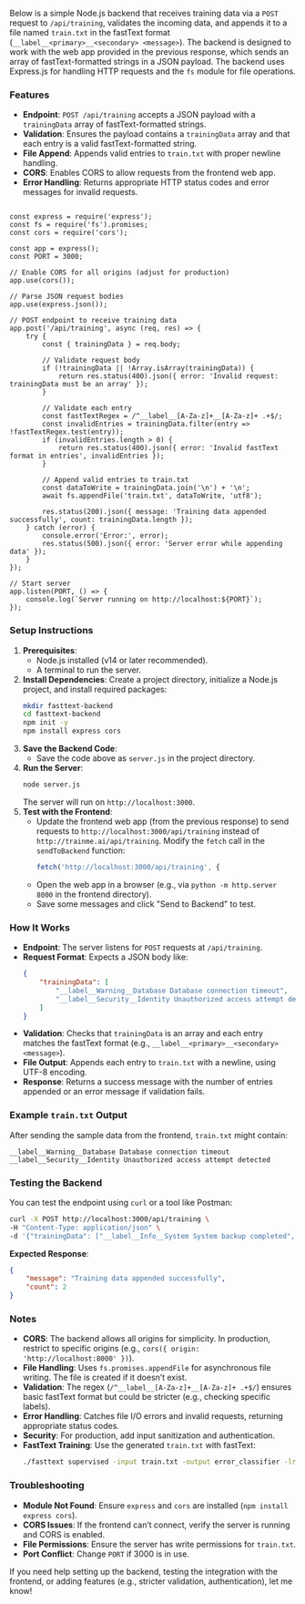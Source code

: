 Below is a simple Node.js backend that receives training data via a `POST` request to `/api/training`, validates the incoming data, and appends it to a file named `train.txt` in the fastText format (`__label__<primary>__<secondary> <message>`). The backend is designed to work with the web app provided in the previous response, which sends an array of fastText-formatted strings in a JSON payload. The backend uses Express.js for handling HTTP requests and the `fs` module for file operations.

### Features
- **Endpoint**: `POST /api/training` accepts a JSON payload with a `trainingData` array of fastText-formatted strings.
- **Validation**: Ensures the payload contains a `trainingData` array and that each entry is a valid fastText-formatted string.
- **File Append**: Appends valid entries to `train.txt` with proper newline handling.
- **CORS**: Enables CORS to allow requests from the frontend web app.
- **Error Handling**: Returns appropriate HTTP status codes and error messages for invalid requests.

```x-javascript

const express = require('express');
const fs = require('fs').promises;
const cors = require('cors');

const app = express();
const PORT = 3000;

// Enable CORS for all origins (adjust for production)
app.use(cors());

// Parse JSON request bodies
app.use(express.json());

// POST endpoint to receive training data
app.post('/api/training', async (req, res) => {
    try {
        const { trainingData } = req.body;

        // Validate request body
        if (!trainingData || !Array.isArray(trainingData)) {
            return res.status(400).json({ error: 'Invalid request: trainingData must be an array' });
        }

        // Validate each entry
        const fastTextRegex = /^__label__[A-Za-z]+__[A-Za-z]+ .+$/;
        const invalidEntries = trainingData.filter(entry => !fastTextRegex.test(entry));
        if (invalidEntries.length > 0) {
            return res.status(400).json({ error: 'Invalid fastText format in entries', invalidEntries });
        }

        // Append valid entries to train.txt
        const dataToWrite = trainingData.join('\n') + '\n';
        await fs.appendFile('train.txt', dataToWrite, 'utf8');

        res.status(200).json({ message: 'Training data appended successfully', count: trainingData.length });
    } catch (error) {
        console.error('Error:', error);
        res.status(500).json({ error: 'Server error while appending data' });
    }
});

// Start server
app.listen(PORT, () => {
    console.log(`Server running on http://localhost:${PORT}`);
});

```

### Setup Instructions
1. **Prerequisites**:
   - Node.js installed (v14 or later recommended).
   - A terminal to run the server.
2. **Install Dependencies**:
   Create a project directory, initialize a Node.js project, and install required packages:
   ```bash
   mkdir fasttext-backend
   cd fasttext-backend
   npm init -y
   npm install express cors
   ```
3. **Save the Backend Code**:
   - Save the code above as `server.js` in the project directory.
4. **Run the Server**:
   ```bash
   node server.js
   ```
   The server will run on `http://localhost:3000`.
5. **Test with the Frontend**:
   - Update the frontend web app (from the previous response) to send requests to `http://localhost:3000/api/training` instead of `http://trainme.ai/api/training`. Modify the `fetch` call in the `sendToBackend` function:
     ```javascript
     fetch('http://localhost:3000/api/training', {
     ```
   - Open the web app in a browser (e.g., via `python -m http.server 8000` in the frontend directory).
   - Save some messages and click "Send to Backend" to test.

### How It Works
- **Endpoint**: The server listens for `POST` requests at `/api/training`.
- **Request Format**: Expects a JSON body like:
  ```json
  {
      "trainingData": [
          "__label__Warning__Database Database connection timeout",
          "__label__Security__Identity Unauthorized access attempt detected"
      ]
  }
  ```
- **Validation**: Checks that `trainingData` is an array and each entry matches the fastText format (e.g., `__label__<primary>__<secondary> <message>`).
- **File Output**: Appends each entry to `train.txt` with a newline, using UTF-8 encoding.
- **Response**: Returns a success message with the number of entries appended or an error message if validation fails.

### Example `train.txt` Output
After sending the sample data from the frontend, `train.txt` might contain:
```
__label__Warning__Database Database connection timeout
__label__Security__Identity Unauthorized access attempt detected
```

### Testing the Backend
You can test the endpoint using `curl` or a tool like Postman:
```bash
curl -X POST http://localhost:3000/api/training \
-H "Content-Type: application/json" \
-d '{"trainingData": ["__label__Info__System System backup completed", "__label__Critical__Hardware Out of memory"]}'
```
**Expected Response**:
```json
{
    "message": "Training data appended successfully",
    "count": 2
}
```

### Notes
- **CORS**: The backend allows all origins for simplicity. In production, restrict to specific origins (e.g., `cors({ origin: 'http://localhost:8000' })`).
- **File Handling**: Uses `fs.promises.appendFile` for asynchronous file writing. The file is created if it doesn’t exist.
- **Validation**: The regex (`/^__label__[A-Za-z]+__[A-Za-z]+ .+$/`) ensures basic fastText format but could be stricter (e.g., checking specific labels).
- **Error Handling**: Catches file I/O errors and invalid requests, returning appropriate status codes.
- **Security**: For production, add input sanitization and authentication.
- **FastText Training**: Use the generated `train.txt` with fastText:
  ```bash
  ./fasttext supervised -input train.txt -output error_classifier -lr 0.1 -dim 100 -epoch 25 -wordNgrams 2
  ```

### Troubleshooting
- **Module Not Found**: Ensure `express` and `cors` are installed (`npm install express cors`).
- **CORS Issues**: If the frontend can’t connect, verify the server is running and CORS is enabled.
- **File Permissions**: Ensure the server has write permissions for `train.txt`.
- **Port Conflict**: Change `PORT` if 3000 is in use.

If you need help setting up the backend, testing the integration with the frontend, or adding features (e.g., stricter validation, authentication), let me know!